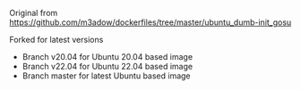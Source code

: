 Original from https://github.com/m3adow/dockerfiles/tree/master/ubuntu_dumb-init_gosu

Forked for latest versions

- Branch v20.04 for Ubuntu 20.04 based image
- Branch v22.04 for Ubuntu 22.04 based image
- Branch master for latest Ubuntu based image  

